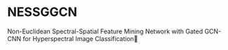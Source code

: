 # NESSGGCN
Non-Euclidean Spectral-Spatial Feature Mining Network with Gated GCN-CNN for Hyperspectral Image Classification
